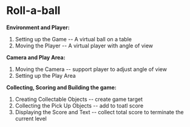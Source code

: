 # Roll-a-ball

**Environment and Player:**
1.  Setting up the Game -- A virtual ball on a table
2.  Moving the Player -- A virtual player with angle of view

**Camera and Play Area:**
1.  Moving the Camera -- support player to adjust angle of view
2.  Setting up the Play Area

**Collecting, Scoring and Building the game:**
1.  Creating Collectable Objects -- create game target
2.  Collecting the Pick Up Objects -- add to toatl score
3.  Displaying the Score and Text -- collect total score to terminate the current level